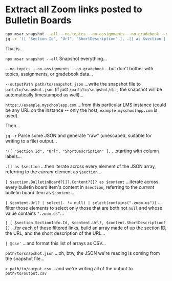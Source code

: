 # Extract all Zoom links posted to Bulletin Boards

```sh
npx msar snapshot --all --no-topics --no-assignments --no-gradebook --outputPath path/to/snapshot.json https://example.myschoolapp.com
jq -r '([ "Section Id", "Url", "ShortDescription" ], .[] as $section | $section.BulletinBoard?[]?.Content?[]? as $content | $content.Url? | select(. != null) | select(contains(".zoom.us")) | [ $section.SectionInfo.Id, $content.Url?, $content.ShortDescription? ]) | @csv' path/to/snapshot.json > path/to/output.csv
```

That is…

`npx msar snapshot --all`
Snapshot everything…

`--no-topics --no-assignments --no-gradebook`
…but don't bother with topics, assignments, or gradebook data…

`--outputPath path/to/snapshot.json`
…write the snapshot file to `path/to/snapshot.json` (if just `/path/to/snapshot/dir`, the snapshot will be automatically timestamped as well)…

`https://example.myschoolapp.com`
…from this particular LMS instance (could be any URL on the instance -- only the host, `example.myschoolapp.com` is used).

Then…

`jq -r`
Parse some JSON and generate "raw" (unescaped, suitable for writing to a file) output…

`'([ "Section Id", "Url", "ShortDescription" ],`
…starting with column labels…

`.[] as $section`
…then iterate across every element of the JSON array, referring to the _current_ element as `$section`…

`| $section.BulletinBoard?[]?.Content?[]? as $content`
…iterate across every bulletin board item's content in `$section`, referring to the _current_ bulletin board item as `$content`…

`| $content.Url? | select(. != null) | select(contains(".zoom.us"))`
…filter those elements to select only those that are both not `null` and whose value contains `".zoom.us"`…

`| [ $section.SectionInfo.Id, $content.Url?, $content.ShortDescription? ])`
…for each of these filtered links, build an array made of up the section ID, the URL, and the short description of the URL…

`| @csv'`
…and format this list of arrays as CSV…

`path/to/snapshot.json`
…oh, btw, the JSON we're reading is coming from the snapshot file…

`> path/to/output.csv`
…and we're writing all of the output to `path/to/output.csv`
